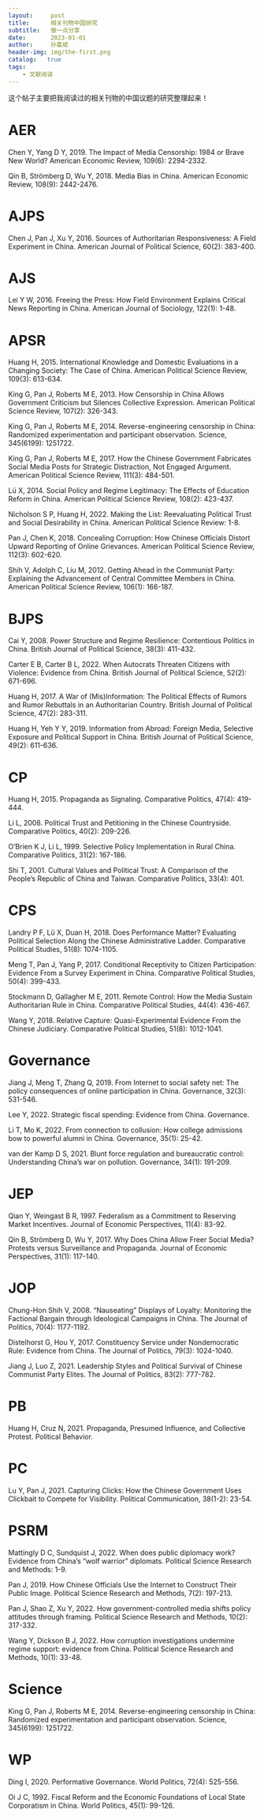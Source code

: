 ```yaml
---
layout:     post
title:      相关刊物中国研究
subtitle:   做一点分享
date:       2023-01-01
author:     孙喜斌
header-img: img/the-first.png
catalog:   true
tags:
    - 文献阅读
---
```


这个帖子主要把我阅读过的相关刊物的中国议题的研究整理起来！

# AER

Chen Y, Yang D Y, 2019. The Impact of Media Censorship: 1984 or Brave New World? American Economic Review, 109(6): 2294-2332.

Qin B, Strömberg D, Wu Y, 2018. Media Bias in China. American Economic Review, 108(9): 2442-2476.

# AJPS

Chen J, Pan J, Xu Y, 2016. Sources of Authoritarian Responsiveness: A Field Experiment in China. American Journal of Political Science, 60(2): 383-400.

# AJS

Lei Y W, 2016. Freeing the Press: How Field Environment Explains Critical News Reporting in China. American Journal of Sociology, 122(1): 1-48.

# APSR
Huang H, 2015. International Knowledge and Domestic Evaluations in a Changing Society: The Case of China. American Political Science Review, 109(3): 613-634.

King G, Pan J, Roberts M E, 2013. How Censorship in China Allows Government Criticism but Silences Collective Expression. American Political Science Review, 107(2): 326-343.

King G, Pan J, Roberts M E, 2014. Reverse-engineering censorship in China: Randomized experimentation and participant observation. Science, 345(6199): 1251722.

King G, Pan J, Roberts M E, 2017. How the Chinese Government Fabricates Social Media Posts for Strategic Distraction, Not Engaged Argument. American Political Science Review, 111(3): 484-501.

Lü X, 2014. Social Policy and Regime Legitimacy: The Effects of Education Reform in China. American Political Science Review, 108(2): 423-437.

Nicholson S P, Huang H, 2022. Making the List: Reevaluating Political Trust and Social Desirability in China. American Political Science Review: 1-8.

Pan J, Chen K, 2018. Concealing Corruption: How Chinese Officials Distort Upward Reporting of Online Grievances. American Political Science Review, 112(3): 602-620.

Shih V, Adolph C, Liu M, 2012. Getting Ahead in the Communist Party: Explaining the Advancement of Central Committee Members in China. American Political Science Review, 106(1): 166-187.

# BJPS

Cai Y, 2008. Power Structure and Regime Resilience: Contentious Politics in China. British Journal of Political Science, 38(3): 411-432.

Carter E B, Carter B L, 2022. When Autocrats Threaten Citizens with Violence: Evidence from China. British Journal of Political Science, 52(2): 671-696.

Huang H, 2017. A War of (Mis)Information: The Political Effects of Rumors and Rumor Rebuttals in an Authoritarian Country. British Journal of Political Science, 47(2): 283-311.

Huang H, Yeh Y Y, 2019. Information from Abroad: Foreign Media, Selective Exposure and Political Support in China. British Journal of Political Science, 49(2): 611-636.

# CP

Huang H, 2015. Propaganda as Signaling. Comparative Politics, 47(4): 419-444.

Li L, 2008. Political Trust and Petitioning in the Chinese Countryside. Comparative Politics, 40(2): 209-226.

O’Brien K J, Li L, 1999. Selective Policy Implementation in Rural China. Comparative Politics, 31(2): 167-186.

Shi T, 2001. Cultural Values and Political Trust: A Comparison of the People’s Republic of China and Taiwan. Comparative Politics, 33(4): 401.

# CPS

Landry P F, Lü X, Duan H, 2018. Does Performance Matter? Evaluating Political Selection Along the Chinese Administrative Ladder. Comparative Political Studies, 51(8): 1074-1105.

Meng T, Pan J, Yang P, 2017. Conditional Receptivity to Citizen Participation: Evidence From a Survey Experiment in China. Comparative Political Studies, 50(4): 399-433.

Stockmann D, Gallagher M E, 2011. Remote Control: How the Media Sustain Authoritarian Rule in China. Comparative Political Studies, 44(4): 436-467.

Wang Y, 2018. Relative Capture: Quasi-Experimental Evidence From the Chinese Judiciary. Comparative Political Studies, 51(8): 1012-1041.

# Governance

Jiang J, Meng T, Zhang Q, 2019. From Internet to social safety net: The policy consequences of online participation in China. Governance, 32(3): 531-546.

Lee Y, 2022. Strategic fiscal spending: Evidence from China. Governance.

Li T, Mo K, 2022. From connection to collusion: How college admissions bow to powerful alumni in China. Governance, 35(1): 25-42.

van der Kamp D S, 2021. Blunt force regulation and bureaucratic control: Understanding China’s war on pollution. Governance, 34(1): 191-209.

# JEP

Qian Y, Weingast B R, 1997. Federalism as a Commitment to Reserving Market Incentives. Journal of Economic Perspectives, 11(4): 83-92.

Qin B, Strömberg D, Wu Y, 2017. Why Does China Allow Freer Social Media? Protests versus Surveillance and Propaganda. Journal of Economic Perspectives, 31(1): 117-140.

# JOP

Chung-Hon Shih V, 2008. “Nauseating” Displays of Loyalty: Monitoring the Factional Bargain through Ideological Campaigns in China. The Journal of Politics, 70(4): 1177-1192.

Distelhorst G, Hou Y, 2017. Constituency Service under Nondemocratic Rule: Evidence from China. The Journal of Politics, 79(3): 1024-1040.

Jiang J, Luo Z, 2021. Leadership Styles and Political Survival of Chinese Communist Party Elites. The Journal of Politics, 83(2): 777-782.

# PB

Huang H, Cruz N, 2021. Propaganda, Presumed Influence, and Collective Protest. Political Behavior.

# PC

Lu Y, Pan J, 2021. Capturing Clicks: How the Chinese Government Uses Clickbait to Compete for Visibility. Political Communication, 38(1-2): 23-54.

# PSRM

Mattingly D C, Sundquist J, 2022. When does public diplomacy work? Evidence from China’s “wolf warrior” diplomats. Political Science Research and Methods: 1-9.

Pan J, 2019. How Chinese Officials Use the Internet to Construct Their Public Image. Political Science Research and Methods, 7(2): 197-213.

Pan J, Shao Z, Xu Y, 2022. How government-controlled media shifts policy attitudes through framing. Political Science Research and Methods, 10(2): 317-332.

Wang Y, Dickson B J, 2022. How corruption investigations undermine regime support: evidence from China. Political Science Research and Methods, 10(1): 33-48.

# Science

King G, Pan J, Roberts M E, 2014. Reverse-engineering censorship in China: Randomized experimentation and participant observation. Science, 345(6199): 1251722.

# WP

Ding I, 2020. Performative Governance. World Politics, 72(4): 525-556.

Oi J C, 1992. Fiscal Reform and the Economic Foundations of Local State Corporatism in China. World Politics, 45(1): 99-126.
